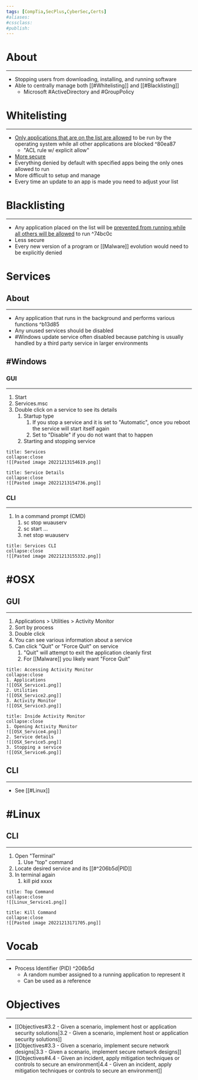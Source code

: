 ```yaml
---
tags: [CompTia,SecPlus,CyberSec,Certs]
#aliases:
#cssclass:
#publish:
---
```


# About
---
- Stopping users from downloading, installing, and running software
- Able to centrally manage both [[#Whitelisting]] and [[#Blacklisting]]
	- Microsoft #ActiveDirectory and #GroupPolicy

# Whitelisting
---
- <u>Only applications that are on the list are allowed</u> to be run by the operating system while all other applications are blocked ^80ea87
	- "ACL rule w/ explicit allow"
- <u>More secure</u>
- Everything denied by default with specified apps being the only ones allowed to run
- More difficult to setup and manage
- Every time an update to an app is made you need to adjust your list

# Blacklisting
---
- Any application placed on the list will be <u>prevented from running while all others will be allowed</u> to run ^74bc0c
- Less secure
- Every new version of a program or [[Malware]] evolution would need to be explicitly denied

# Services

## About
---
- Any application that runs in the background and performs various functions ^b13d85
- Any unused services should be disabled
- #Windows update service often disabled because patching is usually handled by a third party service in larger environments

## #Windows

### GUI
---
 1. Start
 2. Services.msc
 3. Double click on a service to see its details
	 1. Startup type
		 1. If you stop a service and it is set to "Automatic", once you reboot the service will start itself again
		 2. Set to "Disable" if you do not want that to happen
	 2. Starting and stopping service

```ad-info
title: Services
collapse:close
![[Pasted image 20221213154619.png]]
```

```ad-info
title: Service Details
collapse:close
![[Pasted image 20221213154736.png]]
```

### CLI
---
1. In a command prompt (CMD)
	1. sc stop wuauserv
	2. sc start ...
	3. net stop wuauserv

```ad-info
title: Services CLI
collapse:close
![[Pasted image 20221213155332.png]]
```

# #OSX

## GUI
---
1. Applications > Utilities > Activity Monitor
2. Sort by process
3. Double click
4. You can see various information about a service
5. Can click "Quit" or "Force Quit" on service
	1. "Quit" will attempt to exit the application cleanly first
	2. For [[Malware]] you likely want "Force Quit"

```ad-info
title: Accessing Activity Monitor
collapse:close
1. Applications
![[OSX_Service1.png]]
2. Utilities
![[OSX_Service2.png]]
3. Activity Monitor
![[OSX_Service3.png]]
```

```ad-info
title: Inside Activity Monitor
collapse:close
1. Opening Activity Monitor 
![[OSX_Service4.png]]
2. Service details
![[OSX_Service5.png]]
3. Stopping a service
![[OSX_Service6.png]]
```

## CLI
---
- See [[#Linux]]

# #Linux

## CLI
---
1. Open "Terminal"
	1. Use "top" command
2. Locate desired service and its [[#^206b5d|PID]]
3. In terminal again
	1. kill pid xxxx

```ad-info
title: Top Command
collapse:close
![[Linux_Service1.png]]
```

```ad-info
title: Kill Command
collapse:close
![[Pasted image 20221213171705.png]]
```

# Vocab
---
- Process Identifier (PID) ^206b5d
	- A random number assigned to a running application to represent it
	- Can be used as a reference

# Objectives
---
- [[Objectives#3.2 - Given a scenario, implement host or application security solutions|3.2 - Given a scenario, implement host or application security solutions]]
- [[Objectives#3.3 - Given a scenario, implement secure network designs|3.3 - Given a scenario, implement secure network designs]]
- [[Objectives#4.4 - Given an incident, apply mitigation techniques or controls to secure an environment|4.4 - Given an incident, apply mitigation techniques or controls to secure an environment]]